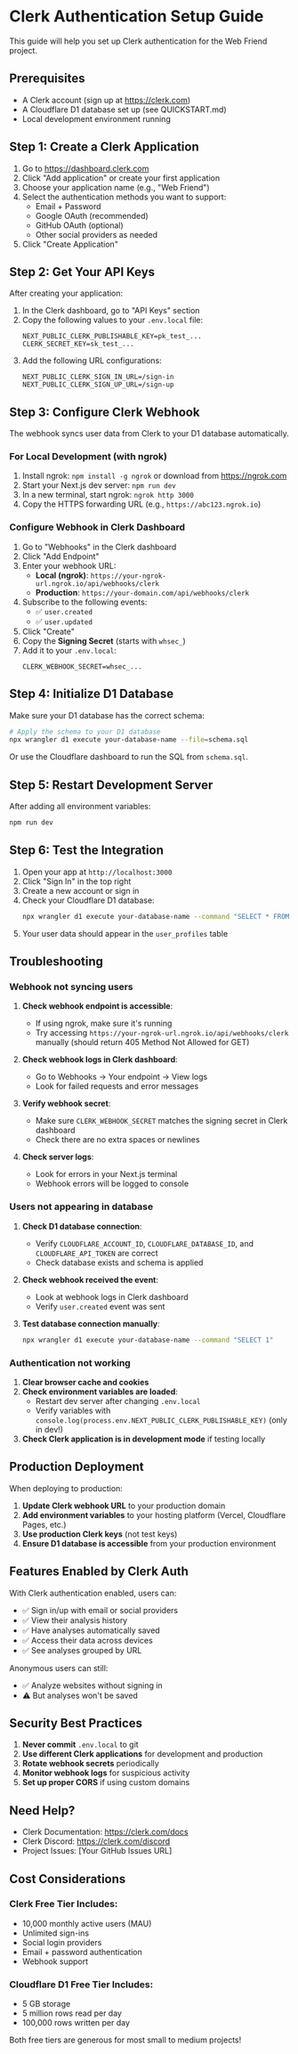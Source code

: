 # Clerk Authentication Setup Guide

This guide will help you set up Clerk authentication for the Web Friend project.

## Prerequisites

- A Clerk account (sign up at https://clerk.com)
- A Cloudflare D1 database set up (see QUICKSTART.md)
- Local development environment running

## Step 1: Create a Clerk Application

1. Go to https://dashboard.clerk.com
2. Click "Add application" or create your first application
3. Choose your application name (e.g., "Web Friend")
4. Select the authentication methods you want to support:
   - Email + Password
   - Google OAuth (recommended)
   - GitHub OAuth (optional)
   - Other social providers as needed
5. Click "Create Application"

## Step 2: Get Your API Keys

After creating your application:

1. In the Clerk dashboard, go to "API Keys" section
2. Copy the following values to your `.env.local` file:
   ```
   NEXT_PUBLIC_CLERK_PUBLISHABLE_KEY=pk_test_...
   CLERK_SECRET_KEY=sk_test_...
   ```
3. Add the following URL configurations:
   ```
   NEXT_PUBLIC_CLERK_SIGN_IN_URL=/sign-in
   NEXT_PUBLIC_CLERK_SIGN_UP_URL=/sign-up
   ```

## Step 3: Configure Clerk Webhook

The webhook syncs user data from Clerk to your D1 database automatically.

### For Local Development (with ngrok)

1. Install ngrok: `npm install -g ngrok` or download from https://ngrok.com
2. Start your Next.js dev server: `npm run dev`
3. In a new terminal, start ngrok: `ngrok http 3000`
4. Copy the HTTPS forwarding URL (e.g., `https://abc123.ngrok.io`)

### Configure Webhook in Clerk Dashboard

1. Go to "Webhooks" in the Clerk dashboard
2. Click "Add Endpoint"
3. Enter your webhook URL:
   - **Local (ngrok)**: `https://your-ngrok-url.ngrok.io/api/webhooks/clerk`
   - **Production**: `https://your-domain.com/api/webhooks/clerk`
4. Subscribe to the following events:
   - ✅ `user.created`
   - ✅ `user.updated`
5. Click "Create"
6. Copy the **Signing Secret** (starts with `whsec_`)
7. Add it to your `.env.local`:
   ```
   CLERK_WEBHOOK_SECRET=whsec_...
   ```

## Step 4: Initialize D1 Database

Make sure your D1 database has the correct schema:

```bash
# Apply the schema to your D1 database
npx wrangler d1 execute your-database-name --file=schema.sql
```

Or use the Cloudflare dashboard to run the SQL from `schema.sql`.

## Step 5: Restart Development Server

After adding all environment variables:

```bash
npm run dev
```

## Step 6: Test the Integration

1. Open your app at `http://localhost:3000`
2. Click "Sign In" in the top right
3. Create a new account or sign in
4. Check your Cloudflare D1 database:
   ```bash
   npx wrangler d1 execute your-database-name --command "SELECT * FROM user_profiles"
   ```
5. Your user data should appear in the `user_profiles` table

## Troubleshooting

### Webhook not syncing users

1. **Check webhook endpoint is accessible**:
   - If using ngrok, make sure it's running
   - Try accessing `https://your-ngrok-url.ngrok.io/api/webhooks/clerk` manually (should return 405 Method Not Allowed for GET)

2. **Check webhook logs in Clerk dashboard**:
   - Go to Webhooks → Your endpoint → View logs
   - Look for failed requests and error messages

3. **Verify webhook secret**:
   - Make sure `CLERK_WEBHOOK_SECRET` matches the signing secret in Clerk dashboard
   - Check there are no extra spaces or newlines

4. **Check server logs**:
   - Look for errors in your Next.js terminal
   - Webhook errors will be logged to console

### Users not appearing in database

1. **Check D1 database connection**:
   - Verify `CLOUDFLARE_ACCOUNT_ID`, `CLOUDFLARE_DATABASE_ID`, and `CLOUDFLARE_API_TOKEN` are correct
   - Check database exists and schema is applied

2. **Check webhook received the event**:
   - Look at webhook logs in Clerk dashboard
   - Verify `user.created` event was sent

3. **Test database connection manually**:
   ```bash
   npx wrangler d1 execute your-database-name --command "SELECT 1"
   ```

### Authentication not working

1. **Clear browser cache and cookies**
2. **Check environment variables are loaded**:
   - Restart dev server after changing `.env.local`
   - Verify variables with `console.log(process.env.NEXT_PUBLIC_CLERK_PUBLISHABLE_KEY)` (only in dev!)
3. **Check Clerk application is in development mode** if testing locally

## Production Deployment

When deploying to production:

1. **Update Clerk webhook URL** to your production domain
2. **Add environment variables** to your hosting platform (Vercel, Cloudflare Pages, etc.)
3. **Use production Clerk keys** (not test keys)
4. **Ensure D1 database is accessible** from your production environment

## Features Enabled by Clerk Auth

With Clerk authentication enabled, users can:

- ✅ Sign in/up with email or social providers
- ✅ View their analysis history
- ✅ Have analyses automatically saved
- ✅ Access their data across devices
- ✅ See analyses grouped by URL

Anonymous users can still:
- ✅ Analyze websites without signing in
- ⚠️ But analyses won't be saved

## Security Best Practices

1. **Never commit** `.env.local` to git
2. **Use different Clerk applications** for development and production
3. **Rotate webhook secrets** periodically
4. **Monitor webhook logs** for suspicious activity
5. **Set up proper CORS** if using custom domains

## Need Help?

- Clerk Documentation: https://clerk.com/docs
- Clerk Discord: https://clerk.com/discord
- Project Issues: [Your GitHub Issues URL]

## Cost Considerations

### Clerk Free Tier Includes:
- 10,000 monthly active users (MAU)
- Unlimited sign-ins
- Social login providers
- Email + password authentication
- Webhook support

### Cloudflare D1 Free Tier Includes:
- 5 GB storage
- 5 million rows read per day
- 100,000 rows written per day

Both free tiers are generous for most small to medium projects!

